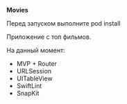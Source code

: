 **Movies**

Перед запуском выполните pod install

Приложение с топ фильмов.

На данный момент:
- MVP + Router
- URLSession
- UITableView
- SwiftLint
- SnapKit

